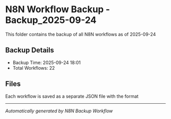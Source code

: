 # N8N Workflow Backup -Backup_2025-09-24

This folder contains the backup of all N8N workflows as of 2025-09-24

## Backup Details
- Backup Time: 2025-09-24 18:01
- Total Workflows: 22

## Files
Each workflow is saved as a separate JSON file with the format

---
*Automatically generated by N8N Backup Workflow*